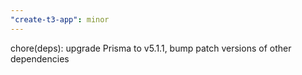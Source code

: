 ```yaml
---
"create-t3-app": minor
---
```


chore(deps): upgrade Prisma to v5.1.1, bump patch versions of other dependencies
